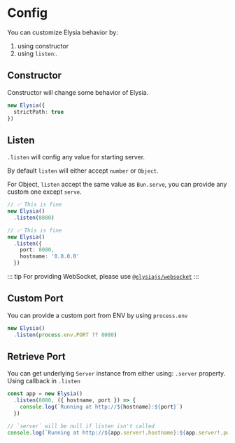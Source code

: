 # Config
You can customize Elysia behavior by:
1. using constructor 
2. using `listen`:.

## Constructor
Constructor will change some behavior of Elysia.

```typescript
new Elysia({
  strictPath: true
})
```

## Listen
`.listen` will config any value for starting server.

By default `listen` will either accept `number` or `Object`.

For Object, `listen` accept the same value as `Bun.serve`, you can provide any custom one except `serve`.

```typescript
// ✅ This is fine
new Elysia()
  .listen(8080)

// ✅ This is fine
new Elysia()
  .listen({
    port: 8080,
    hostname: '0.0.0.0'
  })
```

::: tip
For providing WebSocket, please use [`@elysiajs/websocket`](https://github.com/elysiajs/websocket)
:::

## Custom Port
You can provide a custom port from ENV by using `process.env`
```typescript
new Elysia()
  .listen(process.env.PORT ?? 8080)
```

## Retrieve Port
You can get underlying `Server` instance from either using:
`.server` property.
Using callback in `.listen`

```typescript
const app = new Elysia()
  .listen(8080, ({ hostname, port }) => {
    console.log(`Running at http://${hostname}:${port}`)
  })

// `server` will be null if listen isn't called
console.log(`Running at http://${app.server!.hostname}:${app.server!.port}`)
```

